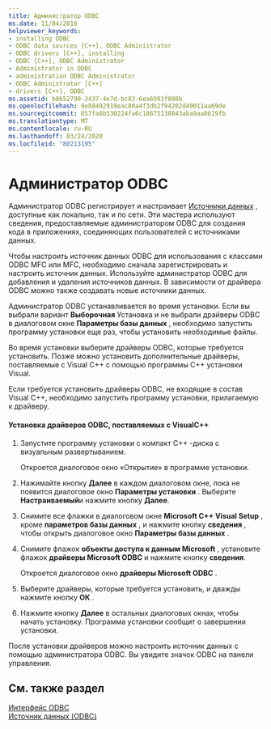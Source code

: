 ```yaml
---
title: Администратор ODBC
ms.date: 11/04/2016
helpviewer_keywords:
- installing ODBC
- ODBC data sources [C++], ODBC Administrator
- ODBC drivers [C++], installing
- ODBC [C++], ODBC Administrator
- Administrator in ODBC
- administration ODBC Administrator
- ODBC Administrator [C++]
- drivers [C++], ODBC
ms.assetid: b8652790-3437-4e7d-bc83-6ea6981f008b
ms.openlocfilehash: 9e88492919eac80a4f3db2f94202d49011aa69de
ms.sourcegitcommit: 857fa6b530224fa6c18675138043aba9aa0619fb
ms.translationtype: MT
ms.contentlocale: ru-RU
ms.lasthandoff: 03/24/2020
ms.locfileid: "80213195"
---
```

# <a name="odbc-administrator"></a>Администратор ODBC

Администратор ODBC регистрирует и настраивает [Источники данных](../../data/odbc/data-source-odbc.md) , доступные как локально, так и по сети. Эти мастера используют сведения, предоставляемые администратором ODBC для создания кода в приложениях, соединяющих пользователей с источниками данных.

Чтобы настроить источник данных ODBC для использования с классами ODBC MFC или MFC, необходимо сначала зарегистрировать и настроить источник данных. Используйте администратор ODBC для добавления и удаления источников данных. В зависимости от драйвера ODBC можно также создавать новые источники данных.

Администратор ODBC устанавливается во время установки. Если вы выбрали вариант **Выборочная** Установка и не выбрали драйверы ODBC в диалоговом окне **Параметры базы данных** , необходимо запустить программу установки еще раз, чтобы установить необходимые файлы.

Во время установки выберите драйверы ODBC, которые требуется установить. Позже можно установить дополнительные драйверы, поставляемые с Visual C++ с помощью программы C++ установки Visual.

Если требуется установить драйверы ODBC, не входящие в состав Visual C++, необходимо запустить программу установки, прилагаемую к драйверу.

#### <a name="to-install-odbc-drivers-that-ship-with-visual-c"></a>Установка драйверов ODBC, поставляемых с VisualC++

1. Запустите программу установки с компакт C++ -диска с визуальным развертыванием.

   Откроется диалоговое окно «Открытие» в программе установки.

1. Нажимайте кнопку **Далее** в каждом диалоговом окне, пока не появится диалоговое окно **Параметры установки** . Выберите **Настраиваемый**и нажмите кнопку **Далее**.

1. Снимите все флажки в диалоговом окне **Microsoft C++ Visual Setup** , кроме **параметров базы данных** , и нажмите кнопку **сведения** , чтобы открыть диалоговое окно **Параметры базы данных** .

1. Снимите флажок **объекты доступа к данным Microsoft** , установите флажок **драйверы Microsoft ODBC** и нажмите кнопку **сведения**.

   Откроется диалоговое окно **драйверы Microsoft ODBC** .

1. Выберите драйверы, которые требуется установить, и дважды нажмите кнопку **ОК** .

1. Нажмите кнопку **Далее** в остальных диалоговых окнах, чтобы начать установку. Программа установки сообщит о завершении установки.

После установки драйверов можно настроить источник данных с помощью администратора ODBC. Вы увидите значок ODBC на панели управления.

## <a name="see-also"></a>См. также раздел

[Интерфейс ODBC](../../data/odbc/open-database-connectivity-odbc.md)<br/>
[Источник данных (ODBC)](../../data/odbc/data-source-odbc.md)
